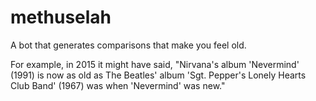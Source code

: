 # methuselah
A bot that generates comparisons that make you feel old.

For example, in 2015 it might have said, "Nirvana's album 'Nevermind' (1991) is now as old as The Beatles' album 'Sgt. Pepper's Lonely Hearts Club Band' (1967) was when 'Nevermind' was new."
